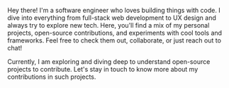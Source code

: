 Hey there! I'm a software engineer who loves building things with code. I dive into everything from full-stack web development to UX design and always try to explore new tech. Here, you'll find a mix of my personal projects, open-source contributions, and experiments with cool tools and frameworks. Feel free to check them out, collaborate, or just reach out to chat!

Currently, I am exploring and diving deep to understand open-source projects to contribute. Let's stay in touch to know more about my contributions in such projects.
